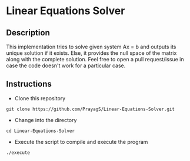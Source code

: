 # Linear Equations Solver

## Description

This implementation tries to solve given system Ax = b and outputs its unique solution if it exists. Else, it provides the null space of the matrix along with the complete solution. Feel free to open a pull request/issue in case the code doesn't work for a particular case.

## Instructions

- Clone this repository  
```
git clone https://github.com/PrayagS/Linear-Equations-Solver.git
```
- Change into the directory  
```
cd Linear-Equations-Solver
```
- Execute the script to compile and execute the program  
```
./execute
```
